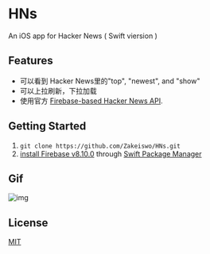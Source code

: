 # HNs

An iOS app for Hacker News ( Swift viersion )

## Features

* 可以看到 Hacker News里的"top", "newest", and "show"
* 可以上拉刷新，下拉加载
* 使用官方 [Firebase-based Hacker News API](https://github.com/HackerNews/API).

## Getting Started

1. `git clone https://github.com/Zakeiswo/HNs.git`
2. [install Firebase v8.10.0](https://github.com/firebase/firebase-ios-sdk/blob/master/SwiftPackageManager.md) through [Swift Package Manager](https://swift.org/package-manager/)

## Gif

![img](https://github.com/Zakeiswo/HNs/blob/main/show.GIF)



## License

[MIT](LICENSE)

